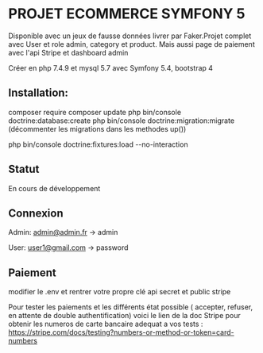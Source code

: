# PROJET ECOMMERCE SYMFONY 5

Disponible avec un jeux de fausse données livrer par Faker.Projet complet avec User et role admin, category et product. Mais aussi page de paiement avec l'api Stripe et dashboard admin

Créer en php 7.4.9 et mysql 5.7 avec Symfony 5.4, bootstrap 4

## Installation:
composer require
composer update
php bin/console doctrine:database:create 
php bin/console doctrine:migration:migrate (décommenter les migrations dans les methodes up())

php bin/console doctrine:fixtures:load --no-interaction

## Statut
En cours de développement

## Connexion

Admin:
admin@admin.fr -> admin

User:
user1@gmail.com -> password

## Paiement

modifier le .env et rentrer votre propre clé api secret et public stripe

Pour tester les paiements et les différents état possible ( accepter, refuser, en attente de double authentification)
voici le lien de la doc Stripe pour obtenir les numeros de carte bancaire adequat a vos tests : https://stripe.com/docs/testing?numbers-or-method-or-token=card-numbers


